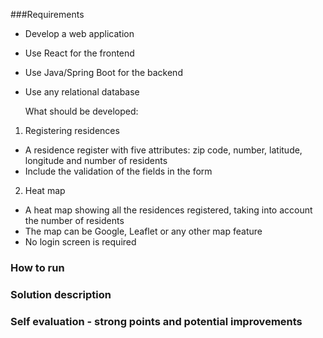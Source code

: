 ###Requirements
- Develop a web application
- Use React for the frontend
- Use Java/Spring Boot for the backend
- Use any relational database

  
  What should be developed:
1. Registering residences
- A residence register with five attributes: zip code, number, latitude, longitude and
  number of residents
- Include the validation of the fields in the form
2. Heat map
- A heat map showing all the residences registered, taking into account the number of
  residents
- The map can be Google, Leaflet or any other map feature
- No login screen is required

### How to run

### Solution description

### Self evaluation - strong points and potential improvements

